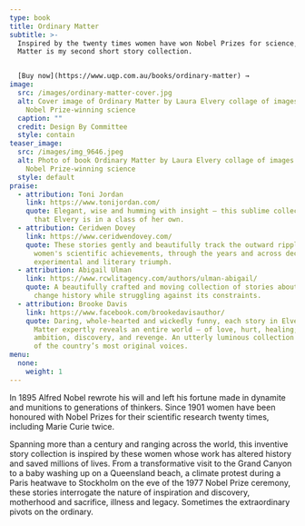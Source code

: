 ```yaml
---
type: book
title: Ordinary Matter
subtitle: >-
  Inspired by the twenty times women have won Nobel Prizes for science, Ordinary
  Matter is my second short story collection.


  [Buy now](https://www.uqp.com.au/books/ordinary-matter) →
image:
  src: /images/ordinary-matter-cover.jpg
  alt: Cover image of Ordinary Matter by Laura Elvery collage of images related to
    Nobel Prize-winning science
  caption: ""
  credit: Design By Committee
  style: contain
teaser_image:
  src: /images/img_9646.jpeg
  alt: Photo of book Ordinary Matter by Laura Elvery collage of images related to
    Nobel Prize-winning science
  style: default
praise:
  - attribution: Toni Jordan
    link: https://www.tonijordan.com/
    quote: Elegant, wise and humming with insight – this sublime collection proves
      that Elvery is in a class of her own.
  - attribution: Ceridwen Dovey
    link: https://www.ceridwendovey.com/
    quote: These stories gently and beautifully track the outward ripples of these
      women's scientific achievements, through the years and across decades. An
      experimental and literary triumph.
  - attribution: Abigail Ulman
    link: https://www.rcwlitagency.com/authors/ulman-abigail/
    quote: A beautifully crafted and moving collection of stories about women who
      change history while struggling against its constraints.
  - attribution: Brooke Davis
    link: https://www.facebook.com/brookedavisauthor/
    quote: Daring, whole-hearted and wickedly funny, each story in Elvery’s Ordinary
      Matter expertly reveals an entire world – of love, hurt, healing; of
      ambition, discovery, and revenge. An utterly luminous collection from one
      of the country’s most original voices.
menu:
  none:
    weight: 1
---
```

In 1895 Alfred Nobel rewrote his will and left his fortune made in dynamite and munitions to generations of thinkers. Since 1901 women have been honoured with Nobel Prizes for their scientific research twenty times, including Marie Curie twice.

Spanning more than a century and ranging across the world, this inventive story collection is inspired by these women whose work has altered history and saved millions of lives. From a transformative visit to the Grand Canyon to a baby washing up on a Queensland beach, a climate protest during a Paris heatwave to Stockholm on the eve of the 1977 Nobel Prize ceremony, these stories interrogate the nature of inspiration and discovery, motherhood and sacrifice, illness and legacy. Sometimes the extraordinary pivots on the ordinary.
